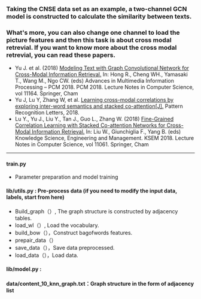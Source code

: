 ### Taking the CNSE data set as an example, a two-channel GCN model is constructed to calculate the similarity between texts. 

### What's more, you can also change one channel to load the picture features and then this task is about cross modal retrevial. If you want to know more about the cross modal retrevial, you can read these papers.

- Yu J. et al. (2018) [Modeling Text with Graph Convolutional Network for Cross-Modal Information Retrieval.](https://link.springer.com/chapter/10.1007/978-3-030-00776-8_21) In: Hong R., Cheng WH., Yamasaki T., Wang M., Ngo CW. (eds) Advances in Multimedia Information Processing – PCM 2018. PCM 2018. Lecture Notes in Computer Science, vol 11164. Springer, Cham
- Yu J, Lu Y, Zhang W, et al. [Learning cross-modal correlations by exploring inter-word semantics and stacked co-attention[J].](https://doi.org/10.1016/j.patrec.2018.08.017) Pattern Recognition Letters, 2018.
- Lu Y., Yu J., Liu Y., Tan J., Guo L., Zhang W. (2018) [Fine-Grained Correlation Learning with Stacked Co-attention Networks for Cross-Modal Information Retrieval.](https://link.springer.com/chapter/10.1007/978-3-319-99365-2_19) In: Liu W., Giunchiglia F., Yang B. (eds) Knowledge Science, Engineering and Management. KSEM 2018. Lecture Notes in Computer Science, vol 11061. Springer, Cham

----

#### train.py

- Parameter preparation and model training

#### lib/utils.py : Pre-process data (if you need to modify the input data, labels, start from here)

- Build_graph（）, The graph structure is constructed by adjacency tables.
- load_wl（）, Load the vocabulary.
- build_bow（），Construct bagofwords features.
- prepair_data（）
- save_data（），Save data preprocessed.
- load_data（），Load data.

#### lib/model.py : 

#### data/content_10_knn_graph.txt：Graph structure in the form of adjacency list





